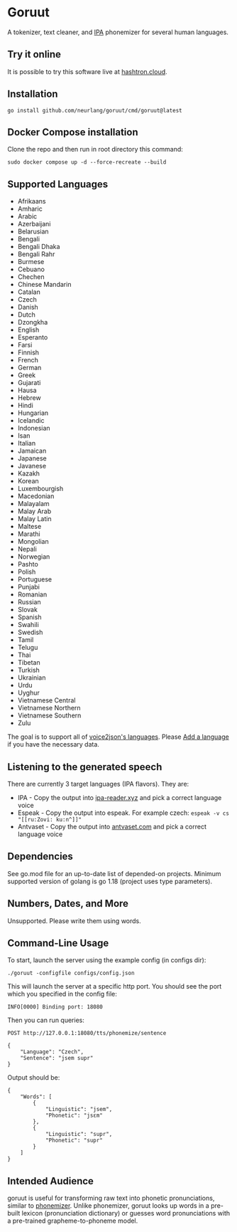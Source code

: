 # Goruut

A tokenizer, text cleaner, and [IPA](https://en.wikipedia.org/wiki/International_Phonetic_Alphabet) phonemizer for several human languages.

## Try it online

It is possible to try this software live at [hashtron.cloud](https://hashtron.cloud/).

## Installation

```
go install github.com/neurlang/goruut/cmd/goruut@latest
```

## Docker Compose installation

Clone the repo and then run in root directory this command:

```
sudo docker compose up -d --force-recreate --build
```

## Supported Languages

* Afrikaans
* Amharic
* Arabic
* Azerbaijani
* Belarusian
* Bengali
* Bengali Dhaka
* Bengali Rahr
* Burmese
* Cebuano
* Chechen
* Chinese Mandarin
* Catalan
* Czech
* Danish
* Dutch
* Dzongkha
* English
* Esperanto
* Farsi
* Finnish
* French
* German
* Greek
* Gujarati
* Hausa
* Hebrew
* Hindi
* Hungarian
* Icelandic
* Indonesian
* Isan
* Italian
* Jamaican
* Japanese
* Javanese
* Kazakh
* Korean
* Luxembourgish
* Macedonian
* Malayalam
* Malay Arab
* Malay Latin
* Maltese
* Marathi
* Mongolian
* Nepali
* Norwegian
* Pashto
* Polish
* Portuguese
* Punjabi
* Romanian
* Russian
* Slovak
* Spanish
* Swahili
* Swedish
* Tamil
* Telugu
* Thai
* Tibetan
* Turkish
* Ukrainian
* Urdu
* Uyghur
* Vietnamese Central
* Vietnamese Northern
* Vietnamese Southern
* Zulu

The goal is to support all of [voice2json's languages](https://github.com/synesthesiam/voice2json-profiles#supported-languages).
Please [Add a language](https://github.com/neurlang/goruut/blob/master/dicts/README.md) if you have the necessary data.

## Listening to the generated speech

There are currently 3 target languages (IPA flavors). They are:

* IPA - Copy the output into [ipa-reader.xyz](http://ipa-reader.xyz/) and pick a correct language voice
* Espeak - Copy the output into espeak. For example czech: `espeak -v cs "[[ru:Zovi: ku:n^]]"`
* Antvaset - Copy the output into [antvaset.com](https://www.antvaset.com/ipa-to-speech) and pick a correct language voice

## Dependencies

See go.mod file for an up-to-date list of depended-on projects. Minimum supported version of golang is go 1.18 (project uses type parameters).

## Numbers, Dates, and More

Unsupported. Please write them using words.

## Command-Line Usage

To start, launch the server using the example config (in configs dir):
```
./goruut -configfile configs/config.json
```
This will launch the server at a specific http port. You should see the port which you specified in the config file:
```
INFO[0000] Binding port: 18080
```
Then you can run queries:

`POST http://127.0.0.1:18080/tts/phonemize/sentence`
```
{
	"Language": "Czech",
	"Sentence": "jsem supr"	
}
```
Output should be:
```
{
	"Words": [
		{
			"Linguistic": "jsem",
			"Phonetic": "jsɛm"
		},
		{
			"Linguistic": "supr",
			"Phonetic": "supr"
		}
	]
}
```
## Intended Audience

goruut is useful for transforming raw text into phonetic pronunciations, similar to [phonemizer](https://github.com/bootphon/phonemizer).
Unlike phonemizer, goruut looks up words in a pre-built lexicon (pronunciation dictionary) or guesses word pronunciations with a pre-trained
grapheme-to-phoneme model.



